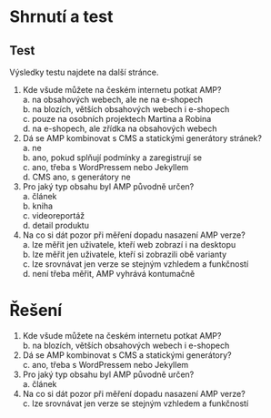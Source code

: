 # Shrnutí a test

## Test

Výsledky testu najdete na další stránce.

1. Kde všude můžete na českém internetu potkat AMP?  
a. na obsahových webech, ale ne na e-shopech  
b. na blozích, větších obsahových webech i e-shopech  
c. pouze na osobních projektech Martina a Robina  
d. na e-shopech, ale zřídka na obsahových webech
2. Dá se AMP kombinovat s CMS a statickými generátory stránek?  
a. ne  
b. ano, pokud splňují podmínky a zaregistrují se  
c. ano, třeba s WordPressem nebo Jekyllem  
d.  CMS ano, s generátory ne
3. Pro jaký typ obsahu byl AMP původně určen?  
a. článek  
b. kniha  
c. videoreportáž  
d. detail produktu
4. Na co si dát pozor při měření dopadu nasazení AMP verze?  
a. lze měřit jen uživatele, kteří web zobrazí i na desktopu  
b. lze měřit jen uživatele, kteří si zobrazili obě varianty  
c. lze srovnávat jen verze se stejným vzhledem a funkčností  
d. není třeba měřit, AMP vyhrává kontumačně

# Řešení

1. Kde všude můžete na českém internetu potkat AMP?  
b. na blozích, větších obsahových webech i e-shopech
2. Dá se AMP kombinovat s CMS a statickými generátory?  
c. ano, třeba s WordPressem nebo Jekyllem
3. Pro jaký typ obsahu byl AMP původně určen?  
a. článek
4. Na co si dát pozor při měření dopadu nasazení AMP verze?  
c. lze srovnávat jen verze se stejným vzhledem a funkčností
